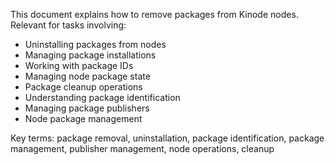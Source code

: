 This document explains how to remove packages from Kinode nodes. Relevant for tasks involving:
- Uninstalling packages from nodes
- Managing package installations
- Working with package IDs
- Managing node package state
- Package cleanup operations
- Understanding package identification
- Managing package publishers
- Node package management

Key terms: package removal, uninstallation, package identification, package management, publisher management, node operations, cleanup